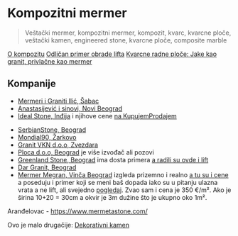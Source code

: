 # Kompozitni mermer

> Veštački mermer, kompozitni mermer, kompozit, kvarc, kvarcne ploče, veštački kamen, engineered stone, kvarcne ploče, composite marble

[O kompozitu](https://www.granit-vestackikamen.rs/kompozit.html)
[Odličan primer obrade lifta](https://www.prirodnidekorativnikamen.rs/portfolio/stepenice-i-pod-od-prirodnog-kamena-mogu-biti-izvrsna-dopuna-vasem-enterijeru/)
[Kvarcne radne ploče: Jake kao granit, privlačne kao mermer](https://www.gradnja.rs/kvarcne-radne-ploce-mermeta-technistone/)

## Kompanije

+ [Mermeri i Graniti Ilić, Šabac](https://mermerigraniti.rs/)
+ [Anastasijević i sinovi, Novi Beograd ](https://www.anastasijevic.rs/)
+ [Ideal Stone, Inđija](https://idealstone.rs/) i njihove cene [na KupujemProdajem](https://novi.kupujemprodajem.com/gradjevinarstvo/gradjevinski-materijali/granit-mermer-kvarc-seceno-na-meru/oglas/6937855)
- [SerbianStone, Beograd](https://ukrasnikamen.rs/) 
- [Mondial90, Žarkovo](https://mondial90.rs/)
- [Granit VKN d.o.o, Zvezdara](https://www.granit-vestackikamen.rs/index.html)
- [Ploca d.o.o, Beograd](https://www.ploca.rs/) je više izvođač ali pozovi
- [Greenland Stone, Beograd](https://www.prirodnidekorativnikamen.rs/) ima dosta primera [a radili su ovde i lift](https://www.prirodnidekorativnikamen.rs/portfolio/stambena-zgrada-fasada-stepeniste-i-lift/)
- [Dar Granit, Beograd](https://dargranit.rs/)
- [Mermer Megran, Vinča Beograd](https://kamenmegran.com/) izgleda prizemno i realno [a tu su i cene](https://kamenmegran.com/cene/) a poseduju i primer koji se meni baš dopada iako su u pitanju ulazna vrata a ne lift, ali svejedno [pogledaj](https://kamenmegran.com/wp-content/uploads/2019/04/fasada-od-mermera.jpg).
Zvao sam i cena je 350 €/m².
Ako je širina 10+20 = 30cm a okvir je 3m dužine što je ukupno oko 1m².

Aranđelovac - https://www.mermetastone.com/



Ovo je malo drugačije: [Dekorativni kamen](https://www.kamen-za-zid.rs/cena/)
<!--stackedit_data:
eyJoaXN0b3J5IjpbLTM3ODkwNzk5M119
-->